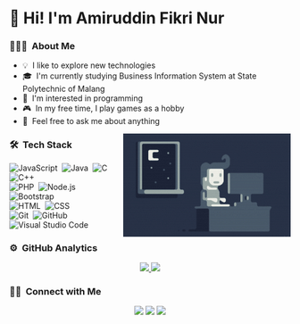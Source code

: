 <h1> 👋 Hi! I'm Amiruddin Fikri Nur</h1>

### 👨🏻‍💻 &nbsp;About Me

- 💡 &nbsp;I like to explore new technologies
- 🎓 &nbsp;I'm currently studying Business Information System at State Polytechnic of Malang
- 👀 &nbsp;I'm interested in programming
- 🎮 &nbsp;In my free time, I play games as a hobby
- 💬 &nbsp;Feel free to ask me about anything

<img alt="Night Coding" src="https://raw.githubusercontent.com/AVS1508/AVS1508/master/assets/Night-Coding.gif" align="right"/>

### 🛠 &nbsp;Tech Stack

![JavaScript](https://img.shields.io/badge/-JavaScript-05122A?style=flat&logo=javascript)&nbsp;
![Java](https://img.shields.io/badge/-Java-05122A?style=flat&logo=Java&logoColor=FFA518)&nbsp;
![C](https://img.shields.io/badge/-C-05122A?style=flat&logo=C&logoColor=A8B9CC)&nbsp;
![C++](https://img.shields.io/badge/-C++-05122A?style=flat&logo=C%2B%2B&logoColor=00599C)&nbsp;\
![PHP](https://img.shields.io/badge/-PHP-05122A?style=flat&logo=php)&nbsp;
![Node.js](https://img.shields.io/badge/-Node.js-05122A?style=flat&logo=node.js)&nbsp;
![Bootstrap](https://img.shields.io/badge/-Bootstrap-05122A?style=flat&logo=bootstrap&logoColor=563D7C)\
![HTML](https://img.shields.io/badge/-HTML-05122A?style=flat&logo=HTML5)&nbsp;
![CSS](https://img.shields.io/badge/-CSS-05122A?style=flat&logo=CSS3&logoColor=1572B6)&nbsp;\
![Git](https://img.shields.io/badge/-Git-05122A?style=flat&logo=git)&nbsp;
![GitHub](https://img.shields.io/badge/-GitHub-05122A?style=flat&logo=github)&nbsp;\
![Visual Studio Code](https://img.shields.io/badge/-Visual%20Studio%20Code-05122A?style=flat&logo=visual-studio-code&logoColor=007ACC)&nbsp;

### ⚙️ &nbsp;GitHub Analytics
<p align="center">
<a href="https://github.com/fikri-nur">
  <img height="180em" src="https://github-readme-stats-eight-theta.vercel.app/api?username=fikri-nur&show_icons=true&theme=algolia&include_all_commits=true&count_private=true"/>
  <img height="180em" src="https://github-readme-stats-eight-theta.vercel.app/api/top-langs/?username=fikri-nur&layout=compact&langs_count=8&theme=algolia"/>
</a>
</p>

### 🤝🏻 &nbsp;Connect with Me

<p align="center">
<a href="https://www.linkedin.com/in/amiruddin-fikri-nur-667432267//"><img src="https://img.shields.io/badge/-Amiruddin Fikri Nur-0077B5?style=flat&logo=Linkedin&logoColor=white"/></a>
<a href="mailto:fikriiinur07@gmail.com"><img src="https://img.shields.io/badge/-fikriiinur07@gmail.com-D14836?style=flat&logo=Gmail&logoColor=white"/></a>
<a href="https://instagram.com/fikriiinr?igshid=MzNlNGNkZWQ4Mg=="><img src="https://img.shields.io/badge/-@fikriiinr-E4405F?style=flat&logo=Instagram&logoColor=white"/></a>
